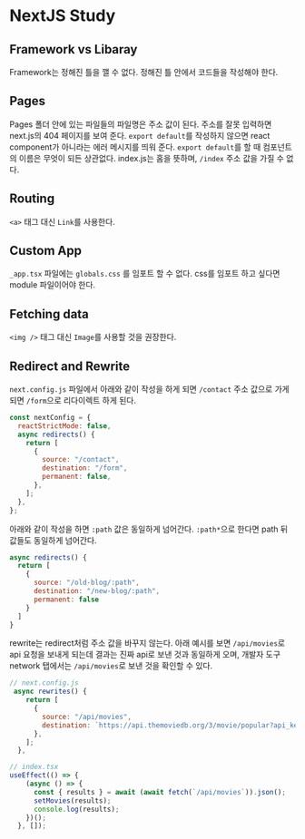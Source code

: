 # NextJS Study

## Framework vs Libaray

Framework는 정해진 틀을 깰 수 없다. 정해진 틀 안에서 코드들을 작성해야 한다.

## Pages

Pages 폴더 안에 있는 파일들의 파일명은 주소 값이 된다. 주소를 잘못 입력하면 next.js의 404 페이지를 보여 준다. `export default`를 작성하지 않으면 react component가 아니라는 에러 메시지를 띄워 준다. `export default`를 할 때 컴포넌트의 이름은 무엇이 되든 상관없다.
index.js는 홈을 뜻하며, `/index` 주소 값을 가질 수 없다.

## Routing

`<a>` 태그 대신 `Link`를 사용한다.

## Custom App

`_app.tsx` 파일에는 `globals.css` 를 임포트 할 수 없다. css를 임포트 하고 싶다면 module 파일이어야 한다.

## Fetching data

`<img />` 태그 대신 `Image`를 사용할 것을 권장한다.

## Redirect and Rewrite

`next.config.js` 파일에서 아래와 같이 작성을 하게 되면 `/contact` 주소 값으로 가게 되면 `/form`으로 리다이렉트 하게 된다.

```javascript
const nextConfig = {
  reactStrictMode: false,
  async redirects() {
    return [
      {
        source: "/contact",
        destination: "/form",
        permanent: false,
      },
    ];
  },
};
```

아래와 같이 작성을 하면 `:path` 값은 동일하게 넘어간다. `:path*`으로 한다면 path 뒤 값들도 동일하게 넘어간다.

```javascript
async redirects() {
  return [
    {
      source: "/old-blog/:path",
      destination: "/new-blog/:path",
      permanent: false
    }
  ]
}
```

rewrite는 redirect처럼 주소 값을 바꾸지 않는다. 아래 예시를 보면 `/api/movies`로 api 요청을 보내게 되는데 결과는 진짜 api로 보낸 것과 동일하게 오며, 개발자 도구 network 탭에서는 `/api/movies`로 보낸 것을 확인할 수 있다.

```javascript
// next.config.js
 async rewrites() {
    return [
      {
        source: "/api/movies",
        destination: `https://api.themoviedb.org/3/movie/popular?api_key=${API_KEY}`,
      },
    ];
  },

// index.tsx
useEffect(() => {
    (async () => {
      const { results } = await (await fetch(`/api/movies`)).json();
      setMovies(results);
      console.log(results);
    })();
  }, []);
```
